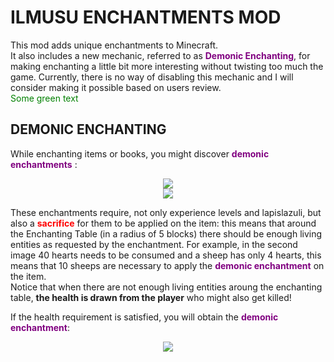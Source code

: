 # ILMUSU ENCHANTMENTS MOD
This mod adds unique enchantments to Minecraft.  
It also includes a new mechanic, referred to as <b><span style="color:purple">Demonic Enchanting</span></b>, for making enchanting a little bit more interesting without twisting too much the game. Currently, there is no way of disabling this mechanic and I will consider making it possible based on users review.  
<font color="green"> Some green text </font>
## DEMONIC ENCHANTING
While enchanting items or books, you might discover <b><span style="color:purple">demonic enchantments</span></b> : 

<p align="center">
	<img src="https://i.imgur.com/HwVTwyw.png">
	<br>
	<img src="https://i.imgur.com/uYgZfcx.png">
</p>

These enchantments require, not only experience levels and lapislazuli, but also a <b><span style="color:red">sacrifice</span></b> for them to be applied on the item: this means that around the Enchanting Table (in a radius of 5 blocks) there should be enough living entities as requested by the enchantment. For example, in the second image 40 hearts needs to be consumed and a sheep has only 4 hearts, this means that 10 sheeps are necessary to apply the <b><span style="color:purple">demonic enchantment</span></b> on the item.  
Notice that when there are not enough living entities aroung the enchanting table, <b>the health is drawn from the player</b> who might also get killed!  
  
If the health requirement is satisfied, you will obtain the <b><span style="color:purple">demonic enchantment</span></b>:  

<p align="center">
	<img src="https://i.imgur.com/BNr1blB.png">
</p>
